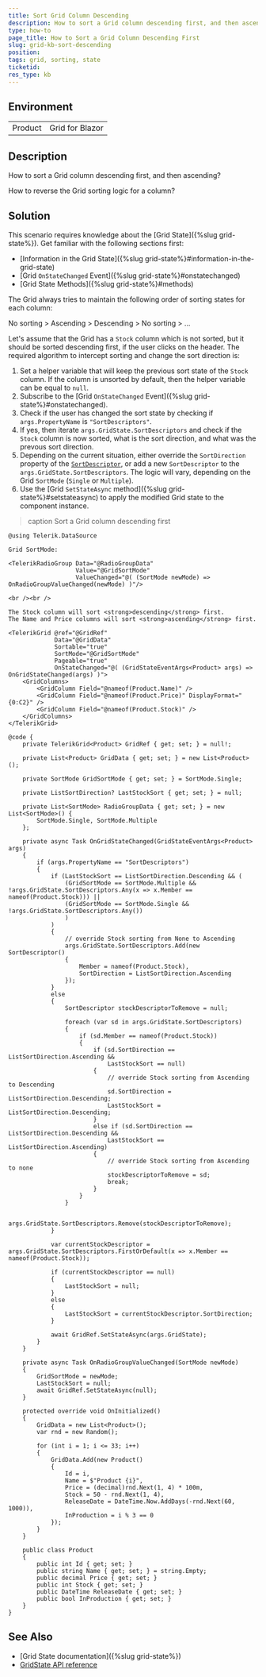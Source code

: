 ```yaml
---
title: Sort Grid Column Descending
description: How to sort a Grid column descending first, and then ascending.
type: how-to
page_title: How to Sort a Grid Column Descending First
slug: grid-kb-sort-descending
position: 
tags: grid, sorting, state
ticketid:
res_type: kb
---
```


## Environment

<table>
    <tbody>
        <tr>
            <td>Product</td>
            <td>Grid for Blazor</td>
        </tr>
    </tbody>
</table>


## Description

How to sort a Grid column descending first, and then ascending?

How to reverse the Grid sorting logic for a column?


## Solution

This scenario requires knowledge about the [Grid State]({%slug grid-state%}). Get familiar with the following sections first:

* [Information in the Grid State]({%slug grid-state%}#information-in-the-grid-state)
* [Grid `OnStateChanged` Event]({%slug grid-state%}#onstatechanged)
* [Grid State Methods]({%slug grid-state%}#methods)

The Grid always tries to maintain the following order of sorting states for each column:

No sorting &gt; Ascending &gt; Descending &gt; No sorting &gt; ...

Let's assume that the Grid has a `Stock` column which is not sorted, but it should be sorted descending first, if the user clicks on the header. The required algorithm to intercept sorting and change the sort direction is:

1. Set a helper variable that will keep the previous sort state of the `Stock` column. If the column is unsorted by default, then the helper variable can be equal to `null`.
1. Subscribe to the [Grid `OnStateChanged` Event]({%slug grid-state%}#onstatechanged).
1. Check if the user has changed the sort state by checking if `args.PropertyName` is `"SortDescriptors"`.
1. If yes, then iterate `args.GridState.SortDescriptors` and check if the `Stock` column is now sorted, what is the sort direction, and what was the prevous sort direction.
1. Depending on the current situation, either override the `SortDirection` property of the [`SortDescriptor`](/blazor-ui/api/telerik.datasource.sortdescriptor), or add a new `SortDescriptor` to the `args.GridState.SortDescriptors`. The logic will vary, depending on the Grid `SortMode` (`Single` or `Multiple`).
1. Use the [Grid `SetStateAsync` method]({%slug grid-state%}#setstateasync) to apply the modified Grid state to the component instance.

>caption Sort a Grid column descending first

````CSHTML
@using Telerik.DataSource

Grid SortMode:

<TelerikRadioGroup Data="@RadioGroupData"
                   Value="@GridSortMode"
                   ValueChanged="@( (SortMode newMode) => OnRadioGroupValueChanged(newMode) )"/>

<br /><br />

The Stock column will sort <strong>descending</strong> first.
The Name and Price columns will sort <strong>ascending</strong> first.

<TelerikGrid @ref="@GridRef"
             Data="@GridData"
             Sortable="true"
             SortMode="@GridSortMode"
             Pageable="true"
             OnStateChanged="@( (GridStateEventArgs<Product> args) => OnGridStateChanged(args) )">
    <GridColumns>
        <GridColumn Field="@nameof(Product.Name)" />
        <GridColumn Field="@nameof(Product.Price)" DisplayFormat="{0:C2}" />
        <GridColumn Field="@nameof(Product.Stock)" />
    </GridColumns>
</TelerikGrid>

@code {
    private TelerikGrid<Product> GridRef { get; set; } = null!;

    private List<Product> GridData { get; set; } = new List<Product>();

    private SortMode GridSortMode { get; set; } = SortMode.Single;

    private ListSortDirection? LastStockSort { get; set; } = null;

    private List<SortMode> RadioGroupData { get; set; } = new List<SortMode>() {
        SortMode.Single, SortMode.Multiple
    };

    private async Task OnGridStateChanged(GridStateEventArgs<Product> args)
    {
        if (args.PropertyName == "SortDescriptors")
        {
            if (LastStockSort == ListSortDirection.Descending && (
                (GridSortMode == SortMode.Multiple && !args.GridState.SortDescriptors.Any(x => x.Member == nameof(Product.Stock))) ||
                (GridSortMode == SortMode.Single && !args.GridState.SortDescriptors.Any())
                )
            )
            {
                // override Stock sorting from None to Ascending
                args.GridState.SortDescriptors.Add(new SortDescriptor()
                {
                    Member = nameof(Product.Stock),
                    SortDirection = ListSortDirection.Ascending
                });
            }
            else
            {
                SortDescriptor stockDescriptorToRemove = null;

                foreach (var sd in args.GridState.SortDescriptors)
                {
                    if (sd.Member == nameof(Product.Stock))
                    {
                        if (sd.SortDirection == ListSortDirection.Ascending &&
                            LastStockSort == null)
                        {
                            // override Stock sorting from Ascending to Descending
                            sd.SortDirection = ListSortDirection.Descending;
                            LastStockSort = ListSortDirection.Descending;
                        }
                        else if (sd.SortDirection == ListSortDirection.Descending &&
                            LastStockSort == ListSortDirection.Ascending)
                        {
                            // override Stock sorting from Ascending to none
                            stockDescriptorToRemove = sd;
                            break;
                        }
                    }
                }

                args.GridState.SortDescriptors.Remove(stockDescriptorToRemove);
            }

            var currentStockDescriptor = args.GridState.SortDescriptors.FirstOrDefault(x => x.Member == nameof(Product.Stock));

            if (currentStockDescriptor == null)
            {
                LastStockSort = null;
            }
            else
            {
                LastStockSort = currentStockDescriptor.SortDirection;
            }

            await GridRef.SetStateAsync(args.GridState);
        }
    }

    private async Task OnRadioGroupValueChanged(SortMode newMode)
    {
        GridSortMode = newMode;
        LastStockSort = null;
        await GridRef.SetStateAsync(null);
    }

    protected override void OnInitialized()
    {
        GridData = new List<Product>();
        var rnd = new Random();

        for (int i = 1; i <= 33; i++)
        {
            GridData.Add(new Product()
            {
                Id = i,
                Name = $"Product {i}",
                Price = (decimal)rnd.Next(1, 4) * 100m,
                Stock = 50 - rnd.Next(1, 4),
                ReleaseDate = DateTime.Now.AddDays(-rnd.Next(60, 1000)),
                InProduction = i % 3 == 0
            });
        }
    }

    public class Product
    {
        public int Id { get; set; }
        public string Name { get; set; } = string.Empty;
        public decimal Price { get; set; }
        public int Stock { get; set; }
        public DateTime ReleaseDate { get; set; }
        public bool InProduction { get; set; }
    }
}
````

## See Also

* [Grid State documentation]({%slug grid-state%})
* [GridState API reference](/blazor-ui/api/Telerik.Blazor.Components.GridState-1)
